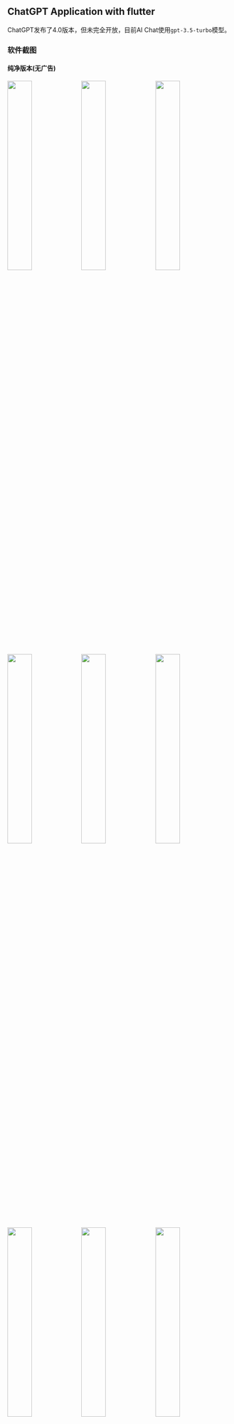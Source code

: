 ## ChatGPT Application with flutter

ChatGPT发布了4.0版本，但未完全开放，目前AI Chat使用`gpt-3.5-turbo`模型。

### 软件截图

#### 纯净版本(无广告)

<div align=left>
<img src="./docs/1.jpeg" width="33%" /><img src="./docs/2.jpeg" width="33%" /><img src="./docs/2_1.jpeg" width="33%" />
</div>

<div align=left>
<img src="./docs/3.jpeg" width="33%" /><img src="./docs/3_1.jpeg" width="33%" /><img src="./docs/3_2.jpeg" width="33%" />
</div>

<div align=left>
<img src="./docs/4.jpeg" width="33%" /><img src="./docs/5.jpeg" width="33%" /><img src="./docs/6.jpeg" width="33%" />
</div>

#### 广告版本

<div align=left>
<img src="./docs/ad_1.jpeg" width="33%" /><img src="./docs/ad_2.jpeg" width="33%" /><img src="./docs/ad_3.jpeg" width="33%" />
</div>

<div align=left>
<img src="./docs/ad_4.jpeg" width="33%" />
</div>

#### IOS模拟器运行

<div align=left>
<img src="./docs/ios_1.png" width="33%" />
</div>

### 软件版本

- 通过`lib/utils/Config.dart`中的`isInfiniteNumberVersion`配置是否无限次数版本

- main分支：无限次数版本，包含`chatgpt`，需要配置openaiKey。

- admob分支：看广告得次数的版本，包含`firebase`、`admob`、`chatgpt`，需要对应的广告配置和openaiKey。

目前安卓支持真机运行，IOS仅在模拟器上运行过，IOS打包需要开发者账号。

### 安装

#### `flutter`

- `3.*`版本，AI Chat编译时使用的是3.7.7版本.

#### `ChatGPT Token` （必要的）

- 将openai后台获取的token配置到`lib/utils/Chatgpt.dart`文件的`chatGptToken`变量中。

#### `admob` （广告版本）

- 对接了admob广告，main分支包含admob，需要在admob后台申请对应的广告ID，填写到`lib/utils/AdCommon.dart`文件。其中包括开屏广告、插页广告、插页激励广告和Banner广告。
- 将admob的`APPLICATION_ID`配置到`android/app/src/main/AndroidManifest.xml`

```
<meta-data android:name="com.google.android.gms.ads.APPLICATION_ID" android:value="****" />
```

- 同时将admob的`APPLICATION_ID`配置到`ios/Runner/Info.plist`

```
<key>GADApplicationIdentifier</key>
<string>****</string>
```

#### `firebase` （广告版本）

- 在firebase后台[https://console.firebase.google.com/](https://console.firebase.google.com/)配置安卓和IOS，安卓需要下载`google-services.json`，IOS需要下载`GoogleService-Info.plist`
- `google-services.json`: `android/app/google-services.json`
- `GoogleService-Info.plist`: `ios/Runner/GoogleService-Info.plist`

#### 安卓打包编译配置

- 打包编译需要先生成对应的密钥，这里自行去Google看打包步骤。

- 将生成的jks文件替换到`android/app/build_config/build.jks`

> 编辑`android/app/build.gradle`文件中的打包配置`signingConfigs`，并替换对应文件路径和密码等。

```
signingConfigs {
    release {
        storeFile file("./build_config/build.jks")
        storePassword "123456"
        keyAlias "appKey"
        keyPassword "123456"
    }
}
```

